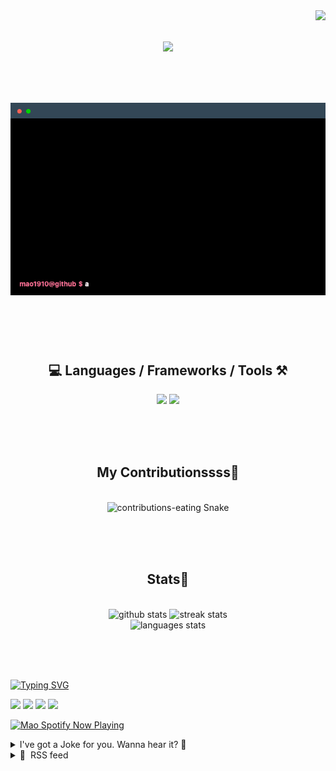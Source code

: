 <!-- VISITOR BADGE -->
<!-- https://github.com/hehuapei/visitor-badge -->

<img align="right" src="https://visitor-badge.laobi.icu/badge?page_id=mao1910.mao1910&left_color=%2379DAF9&right_color=%23FE6E96" />


<!-- TYPING SVG -->
<!-- https://github.com/DenverCoder1/readme-typing-svg -->

<h1 align="center">
    <img src="https://readme-typing-svg.herokuapp.com/?font=Righteous&size=35&center=true&vCenter=true&width=500&height=70&color=FE6E96&font=poppins&duration=5000&lines=Hi+There!+👋;+I'm+Mao!;" />
</h1>

<br/>

<!-- CODE/TERMINAL ABOUT ME -->
<h1 align="center">
<img src="./assets/terminal-5.gif" alt="Terminal" />
</h1>

<br/><br/><br/>


<!-- TECHNOLOGIES LOGOS -->
<!-- https://github.com/tandpfun/skill-icons -->

<h2 align="center">💻 Languages / Frameworks / Tools ⚒️</h2>
<div align="center">
    <img src="https://skillicons.dev/icons?i=javascript,typescript,angular,react,html,css,scss,bootstrap,cs,java,spring" />
    <img src="https://skillicons.dev/icons?i=flutter,firebase,supabase,mysql,git,github,gitlab,vscode,idea,maven,figma" />
</div>

<br/><br/><br/>


<!-- CONTRIBUTIONS SNAKE GAME -->
<!-- https://github.com/Platane/snk -->

<div align="center">
  <h2> My Contributionssss🐍 </h2>
  <br>
  <img alt="contributions-eating Snake" src="https://raw.githubusercontent.com/mao1910/mao1910/output/github-contribution-grid-snake.svg" />

  <!-- Four lines below suggested by Planate for Dark mode-->
  <picture>
  <source media="(prefers-color-scheme: dark)" srcset="github-snake-dark.svg" />
  <source media="(prefers-color-scheme: light)" srcset="github-snake.svg" />
  </picture>
  
  <br/><br/><br/>
</div>


<!-- GITHUB STATS -->
<!-- https://github.com/DenverCoder1/github-readme-streak-stats -->
<!-- https://github.com/anuraghazra/github-readme-stats -->
<!-- https://github-readme-stats-mao1910.vercel.app/ My own Vercel deployment-->

<h2 align="center"> Stats📝 </h2>
  <br>
<div align=center>
  <img width=429 src="https://github-readme-stats-mao1910.vercel.app/api?username=mao1910&count_private=true&show_icons=true&theme=dracula&rank_icon=github&hide=contribs&border_radius=10&border_color=79DAF9" alt="github stats"/>
  <img width=396 src="https://streak-stats.demolab.com/?user=mao1910&count_private=true&theme=dracula&currStreakNum=79DAF9&currStreakLabel=FE6E96&border_radius=10&border=79DAF9" alt="streak stats"/>
  <br/>
  <img src="https://github-readme-stats-mao1910.vercel.app/api/top-langs/?username=mao1910&layout=compact&theme=dracula&border_radius=10&size_weight=0.5&count_weight=0.5&border_color=79DAF9" alt="languages stats" />
</div>

<br/><br/><br/>


<!-- FOOTER -->
<!-- https://github.com/DenverCoder1/readme-typing-svg -->
<!-- https://readme-typing-svg.demolab.com/demo/ -->

<a href="https://git.io/typing-svg"><img src="https://readme-typing-svg.demolab.com?font=Poppins&pause=1000&color=FE6E96&width=535&lines=Thanks+for+dropping+by!;Feel+free+to+check+any+of+the+Socials+below+%F0%9F%91%87;Or+the+Joke+Of+The+Day+if+you're+down+for+a+giggle+%F0%9F%98%9D;Hope+to+see+you+again+%F0%9F%91%8A;Uh%3F+You're+still+here%3F;Well...+I'm+running+out+of+things+to+say...;Tell+you+what%2C+due+to+your+effort+and+perseverance%2C;I+shall+present+you+with+a+short+poem%3A;%22To+code%2C+or+not+to+code%2C+that+is+the+question%3A;Whether+'tis+nobler+in+the+IDE+to+debug;The+errors+and+issues+of+outrageous+software%2C;Or+to+take+up+the+keyboard+against+a+sea+of+bugs;And+by+coding%2C+end+them.%22;by+William+Shakespeare%2C+probably.+;Pretty+sure+that's+Hamlet's.;Alrighty%2C+this+has+been+fun.;But+I'll+restart+the+loop+now...+see+ya+soon!" alt="Typing SVG" /></a>


<!--  SOCIAL NETWORKS -->
<!-- https://github.com/alexandresanlim/Badges4-README.md-Profile -->

  <div> 
    <a href="https://www.deviantart.com/madeinkobaia/art/my-profile-is-under-construction-265626465" target="_blank"><img src="https://img.shields.io/badge/-LinkedIn-%230077B5?style=for-the-badge&logo=linkedin&logoColor=white" target="_blank"></a> <!-- ADD LINKEDIN PROFILE -->
    <a href = "https://www.nicepng.com/ourpic/u2q8o0t4t4r5o0r5_website-under-construction-png-graphic-transparent-website-under/"><img src="https://img.shields.io/badge/Portfolio-4285F4?style=for-the-badge&logo=Google-chrome&logoColor=white" target="_blank"></a> <!-- ADD PORTFOLIO WEBSITE -->
    <a href="https://discord.gg" target="_blank"><img src="https://img.shields.io/badge/Discord-7289DA?style=for-the-badge&logo=discord&logoColor=white" target="_blank"></a> <!-- ADD DISCORD -->
    <a href = "mailto:mao1910dev@gmail.com"><img src="https://img.shields.io/badge/Gmail-D14836?style=for-the-badge&logo=gmail&logoColor=white" target="_blank"></a>
  </div>


<!-- SPOTIFY PLAYING-->
<!-- https://github.com/novatorem/novatorem -->
<!-- https://spotify-now-playing-novatorem-git-main-mao1910.vercel.app/ My own Vercel deployment-->

[<img width=438px src="https://spotify-now-playing-git-main-mao1910.vercel.app//api/spotify/?border_color=FE6E96" alt="Mao Spotify Now Playing" />](https://open.spotify.com/user/31542et242zglhf42ydrtqgvuvde)


<!-- JOKE OF THE DAY -->
<!-- https://github.com/ABSphreak/readme-jokes -->
<!-- https://readme-jokes-git-master-mao1910.vercel.app/ My own Vercel deployment-->

<details>
<summary>I've got a Joke for you. Wanna hear it? 🙈</summary>

<br/>

 <tr>
 <td style="padding-top:4px"><img src = "https://readme-jokes-git-master-mao1910.vercel.app/api?&theme=dracula"></td>
 </tr>

</details>


<!-- RSS FEED -->
<!-- https://github.com/gautamkrishnar/blog-post-workflow -->

<details>
<summary>📕 &nbsp;RSS feed</summary>

<br/>

<!-- BLOG-POST-LIST:START -->
 #### - [What is your Why?](https://dev.to/acoh3n/what-is-your-why-j9b) 
 <details><summary>Article</summary> <p>I believe we all entered the field of programming for various reasons. It could be to earn a living, pursue a sought-after career, or simply because we love building stuff. Whatever the reason, we're here.</p>

<p>However, if I'm being perfectly honest, while all these are good reasons, none would provide me with more than the bare minimum level of happiness at what I do almost every day for many hours.</p>

<p>Yet, while I had my fair share of miserable days on the job like everyone else, more often than not, I am truly eager to do my thing at work. </p>

<p>So today, while I was running, I found myself in a bit of an introspective mood and wondered what is my personal Why? Why do I still love programming so much after all these years. </p>

<p>I always knew it had something to do with people. Seeing someone using something I wrote and maybe even liking it never ceases to give me a kick. But I felt there was a deeper desire. </p>

<p>After a little back and forth with myself I reduced it to something that felt really true for me: <strong>to reduce the suffering of someone else</strong>. Okay, I know it sounds a bit overly dramatic, but hear me out here for a minute. </p>

<p>Our profession is riddled with sharp objects we all occasionally bump into. People much smarter than myself say that it takes <a href="https://norvig.com/21-days.html">a very long</a> time to even begin to master it, there is formidable math and sophisticated algorithms lurking at every corner, then there are new languages, tools, frameworks and paradigms jumping on us every other day that threaten to undermine everything we've learned for the past however many years. </p>

<p>So when I get to brighten someone's day through my work in even the smallest way, damn it it feels good. </p>

<p>It could be a user that with the help of something I wrote suddenly feels much more productive, or it could be as "small" as assisting a colleague by showing them how to use some tool that I take for granted, but is life-changing for them. </p>

<p>That's why I relish at the opportunity to spend that extra hour at making my API just a tiny bit simpler, or clean up and refactor some messy code, or write that extra page of documentation or test. Because someone (including myself) will experience just a tiny bit less frustration and pain down the road when they try to use it. </p>

<p>And whenever I get to see it first hand it gives me the energy to wake up the next day and do it all over again. </p>

<p>So now I'd like to invite you to find your personal Why, and to please share it with us.</p>

 </details> 
 <hr /> 

 #### - [Extensões do Visual Studio Code para um Front-end](https://dev.to/manzoliric/extensoes-do-visual-studio-code-para-um-front-end-2pgk) 
 <details><summary>Article</summary> <p>Hoje vim trazer extensões do Visual Studio Code que eu uso e que me ajudam muito no dia a dia, esse post foi inspirado no post <a href="https://dev.to/laryssa/extensoes-do-visual-studio-code-para-um-sre-2nj5">Extensões do Visual Studio Code para um SRE</a> da <a href="https://dev.to/laryssa">Laryssa Araujo</a> onde ela mostra as ferramentas que ela usa no dia a dia como uma SRE.</p>

<p>Não vou falar sobre todas as extensões que eu tenho instalado aqui, tenho algumas para mexer com Elixir/Phoenix, Docker e etc... vou falar apenas das que eu mais uso e que me ajudam no dia a dia como Front-end.</p>

<ol>
<li><p><a href="https://marketplace.visualstudio.com/items?itemName=formulahendry.auto-rename-tag">Auto Rename Tag</a>: Essa extensão é muito útil para quem trabalha com HTML, ela renomeia a tag de abertura e fechamento automaticamente, evitando que você tenha que ficar renomeando as tags manualmente.</p></li>
<li><p><a href="https://marketplace.visualstudio.com/items?itemName=streetsidesoftware.code-spell-checker">Code Spell Checker</a>: Essa extensão é muito útil para corrigir erros de digitação, ela verifica a palavra e mostra se existe algum erro de digitação, exemplo quando escrevemos <code>lenght</code> ao invés de <code>length</code>, que acontece muito comigo.</p></li>
<li><p><a href="https://marketplace.visualstudio.com/items?itemName=streetsidesoftware.code-spell-checker-portuguese-brazilian">Brazilian Portuguese - Code Spell Checker</a>: Essa extensão é uma extensão da extensão anterior, ela adiciona um dicionário de palavras em português, para que a extensão anterior possa verificar as palavras em português.</p></li>
<li><p><a href="https://marketplace.visualstudio.com/items?itemName=SimonSiefke.svg-preview">Svg Preview</a>: Essa extensão mostra uma prévia do SVG direto no VSCode, assim você não precisa abrir o arquivo no navegador para ver o svg.</p></li>
<li><p><a href="https://marketplace.visualstudio.com/items?itemName=Equinusocio.vsc-community-material-theme">Community Material Theme</a>: Essa extensão é apenas o tema que eu mais gosto, gosto de usar a versão <code>Material Theme Darker</code>.</p></li>
<li><p><a href="https://marketplace.visualstudio.com/items?itemName=PKief.material-icon-theme">Material Icon Theme</a>: Essa extensão é apenas o tema de ícones que eu mais gosto.</p></li>
<li><p><a href="https://marketplace.visualstudio.com/items?itemName=wix.vscode-import-cost">Import Cost</a>: Essa extensão mostra o tamanho do pacote que você está importando, assim você pode ver se o pacote é muito grande e se vale a pena usar ele.</p></li>
<li><p><a href="https://marketplace.visualstudio.com/items?itemName=eamodio.gitlens">Git Lens</a>: Essa extensão é bem completa, tem muita coisa, mas para falar a verdade eu uso muito ela para verificar quem fez a última alteração no arquivo direto no VSCode e também conseguir ir direto para o arquivo no GitHub ou Pull Request.</p></li>
<li><p><a href="https://marketplace.visualstudio.com/items?itemName=GitHub.copilot">GitHub Copilot</a>: Essa extensão não tem muito que dizer, é o famoso GitHub Copilot, tem me ajudado bastante a criar códigos que são mais repetitivos,e também funciona muito bem para documentação e comentários.</p></li>
<li><p><a href="https://marketplace.visualstudio.com/items?itemName=EditorConfig.EditorConfig">EditorConfig for VS Code</a>: Essa extensão é muito útil para quem trabalha em projetos com várias pessoas, ela ajuda a manter o padrão de código, como por exemplo, <code>indent_style</code>, <code>indent_size</code>, <code>insert_final_newline</code> e etc... criamos um arquivo <code>.editorconfig</code> na raiz do projeto e configuramos o que queremos que seja o padrão.</p></li>
</ol>

 </details> 
 <hr /> 

 #### - [PHP e o Machine Learning](https://dev.to/lenog/php-e-o-machine-learning-3b2b) 
 <details><summary>Article</summary> <p>Nos últimos anos, o Machine Learning se tornou uma ferramenta indispensável em uma ampla variedade de aplicações, desde recomendação de produtos até diagnóstico médico. Embora seja comumente associado a linguagens como Python e R, é possível aplicar técnicas de Machine Learning em PHP com a ajuda da biblioteca Rubix.</p>

<p>O PHP é uma linguagem de programação amplamente utilizada para desenvolvimento web, e muitos desenvolvedores já estão familiarizados com ela. A introdução do Rubix oferece uma maneira poderosa de aproveitar os recursos de Machine Learning em PHP e expandir o escopo de projetos em que a linguagem pode ser aplicada.</p>




<h2>
  
  
  O que é o Rubix?
</h2>

<p>O Rubix é uma biblioteca de código aberto para Machine Learning em PHP que foi desenvolvida para ser amigável e acessível para desenvolvedores PHP. Ele oferece suporte para uma ampla variedade de algoritmos de Machine Learning, como regressão linear, árvores de decisão, k-means e muito mais.</p>

<p>O Rubix fornece uma API intuitiva e bem documentada que permite aos desenvolvedores criar e treinar modelos de Machine Learning, realizar previsões e avaliar o desempenho dos modelos. Além disso, a biblioteca possui recursos de pré-processamento de dados e validação cruzada para ajudar a garantir que os modelos sejam construídos de maneira eficaz.</p>




<h2>
  
  
  Por que usar Machine Learning em PHP com o Rubix?
</h2>

<p>Há várias razões pelas quais pode ser benéfico utilizar o Rubix para Machine Learning em PHP:</p>

<p><strong>Integração Simples:</strong> O Rubix é fácil de integrar em projetos PHP existentes. Você pode incorporar facilmente funcionalidades de Machine Learning em seu aplicativo da web ou sistema existente.</p>

<p><strong>Familiaridade com PHP:</strong> Para desenvolvedores que já estão familiarizados com PHP, não é necessário aprender uma nova linguagem como Python ou R para trabalhar com Machine Learning. Isso pode economizar tempo e esforço.</p>

<p><strong>Ecossistema PHP:</strong> O Rubix se encaixa bem no ecossistema PHP e pode ser facilmente combinado com outras bibliotecas e frameworks PHP, aproveitando todo o ecossistema de PHP.</p>

<p><strong>Comunidade Ativa:</strong> O Rubix tem uma comunidade ativa de desenvolvedores que contribuem para a biblioteca e oferecem suporte. Isso significa que você pode obter ajuda e encontrar recursos online facilmente.</p>




<h2>
  
  
  Como começar com o Rubix
</h2>

<p>Para começar a usar o Rubix para Machine Learning em PHP, siga estas etapas:</p>

<p><strong>Instalação:</strong> Você pode instalar o Rubix usando o Composer, que é uma ferramenta de gerenciamento de dependências PHP. Basta adicionar a biblioteca Rubix ao seu arquivo composer.json e executar o comando composer install.</p>

<p><strong>Carregando Dados:</strong> O primeiro passo é carregar seus dados em uma estrutura de dados compatível com o Rubix. Isso pode ser feito com arrays ou objetos, dependendo do seu caso de uso.</p>

<p><strong>Pré-processamento de Dados:</strong> O Rubix fornece ferramentas para pré-processar seus dados, como normalização e codificação de variáveis categóricas.</p>

<p><strong>Construção do Modelo:</strong> Escolha um algoritmo de Machine Learning e construa um modelo usando a API do Rubix.</p>

<p><strong>Treinamento do Modelo:</strong> Alimente seus dados de treinamento no modelo para que ele aprenda os padrões nos dados.</p>

<p><strong>Avaliação do Modelo:</strong> Avalie o desempenho do modelo usando métricas apropriadas, como precisão, recall e F1-score.</p>

<p><strong>Previsões:</strong> Use o modelo treinado para fazer previsões em novos dados.</p>

<p><strong>Iteração:</strong> Refine seu modelo, ajuste hiperparâmetros e continue melhorando seu desempenho.</p>




<h2>
  
  
  Exemplo de uso do Rubix
</h2>

<p>Aqui está um exemplo simples de como usar o Rubix para criar um modelo de regressão linear em PHP:<br>
</p>

<div class="highlight js-code-highlight">
<pre class="highlight plaintext"><code>use Rubix\ML\Regressors\LinearRegression;

// Carregar dados
$data = [...]; // Seus dados aqui

// Inicializar o modelo
$estimator = new LinearRegression();

// Treinar o modelo
$estimator-&gt;train($data);

// Fazer uma previsão
$prediction = $estimator-&gt;predict([1.5, 2.0, 3.7]);

echo 'Previsão: ' . $prediction;
</code></pre>

</div>



<p>Este é apenas um exemplo básico, e o Rubix oferece suporte a uma ampla variedade de algoritmos e técnicas de Machine Learning para atender a diferentes necessidades.</p>

<p>Para um exemplo prático e mais preciso, disponibilizei no meu GitHub um projeto simples de Machine Learning que, usando uma planílha com o histórico de vendas de diversos carros e suas características, com milhares de registros, consegue prever se um carro novo que não consta na planílha seria provavelmente vendido ou não, de acordo com suas características. O projeto está disponível no link: <a href="https://github.com/leo-nog/php-simple-machine-learning">https://github.com/leo-nog/php-simple-machine-learning</a></p>




<h2>
  
  
  Conclusão
</h2>

<p>O Rubix é uma biblioteca valiosa que permite que os desenvolvedores de PHP explorem e aproveitem os benefícios do Machine Learning em seus projetos. Com sua API intuitiva e ampla gama de recursos, o Rubix torna mais fácil do que nunca criar modelos de Machine Learning em PHP e aplicá-los em diversos domínios.</p>

<p>Se você é um desenvolvedor PHP que deseja adicionar recursos de Machine Learning aos seus projetos, o Rubix é uma excelente escolha que oferece potencial e flexibilidade para atender às suas necessidades. Comece a explorar o mundo do Machine Learning com PHP e o Rubix e descubra o que você pode alcançar.</p>

 </details> 
 <hr /> 

 #### - [If you have these three things, then you’re a user (and not a programmer)](https://dev.to/noriller/if-you-have-these-three-things-then-youre-a-user-and-not-a-programmer-45nk) 
 <details><summary>Article</summary> <p>2023/09/13 is the 256 day of the year or in other words, Programmer’s Day.</p>

<p>Take this chance to congratulate yourself, your colleagues, or a programmer friend.</p>

<blockquote>
<p><strong>Disclaimer</strong>: the author take no responsibility for the trip to the nearest dark place your programmer friend might be in.</p>
</blockquote>

<h2>
  
  
  Programmer or user?
</h2>

<p>In other years ([<a href="https://dev.to/noriller/if-you-have-these-three-things-you-can-be-a-programmer-too-v2-2e56">2022</a>, <a href="https://dev.to/noriller/if-you-have-this-three-things-you-can-be-a-programmer-too-28b8">2021</a>]) I’ve talked about things that make you a Programmer, but this time around I enumerated a few things that might show that you might not be a programmer, but (<em>suspense noises</em>) just a user.</p>

<p>Please note that everyone <em>is</em> a user of something, that is not a problem. But if you say you’re a programmer, but all you do is be a user, then you have a <code>TypeError: User is not of type Programmer</code>.</p>

<h2>
  
  
  1. You don't read error messages
</h2>

<p>I’ve worked a lot with digitally illiterate people of many levels and the one thing that stood out was how fast they would click an error message out of view.</p>

<p>Then there I went, did what they were doing, <strong>actually</strong> read the error message, and <em>magic!</em> solved the problem.</p>

<p>I saw “programmers” who do something similar, choosing to ignore any error messages, trying to run whatever they’re doing again, and, of course, failing.</p>

<p>Sometimes, all it takes is just reading the error messages. Other times, you read, google it, open the first link, and follow the instructions. <em>Presto!</em></p>

<p>Other times, you have to bang your two neurons a little harder, tracing the steps of the software to pinpoint the exact point of failure, and then facepalm yourself hard enough because it was something so simple.</p>

<p>Finally, a few times you read the error, then backtraced the problem and still you and ChatGPT have no idea how to solve it. So, you read the <strong><a href="https://stackoverflow.com/help/how-to-ask">How do I ask a good question?</a></strong> page from StackOverflow and wherever you usually do a good question so people can easily help you.</p>

<h2>
  
  
  2. You’re content with software
</h2>

<p>The more junior you are the more you probably think: “I can do it better”.</p>

<p>On the other side, the more senior you get, probably the more pissed you get with badly written websites and apps. You also probably appreciate good interactions a lot more.</p>

<p>This is if you’re a programmer, but when you’re a user… You just don’t care.</p>

<p>You might think you can just jump the hoops and loops and all those problems are nothing to get worked over. You’re complacent and only the very worst will make you complain or abandon it.</p>

<p>No matter who you are, we always end up drawing a line where from one point forward we are programmers but the rest we are users. The question is where did you draw yours?</p>

<p>The language? The framework? The meta framework? The libs? Just whatever you’re doing?</p>

<p>Some people might never have thought about actually influencing the things and tools they use every day. You might not have time or skill to actually fix something, but you see something you use and feel like it could be improved with something or you have the same problem over and over… have you ever tried opening an Issue in the project repo?</p>

<p>Maybe more people have the same problem or more people would enjoy the improvements of your idea, someone might jump into implementing that if only they see your Issue. But when you just don’t care enough, then nothing will happen.</p>

<h2>
  
  
  3. You’re superstitious (it’s how it was always done)
</h2>

<p>This one touches the other ones. The superstitious “programmer” (or user) is someone who does things because “it was how it was always done”.</p>

<p>I can argue that you don’t actually know what in the name of binary you’re doing, because you just copy and paste code, change things here and there, and hope it works. I’ve met that kind of “programmer” and nowadays one of its names is ChatGPT.</p>

<p>ChatGPT is a grand example because it doesn't know anything. It just saw enough it can just spill enough bullshit that sometimes it actually makes sense and works.</p>

<p>jQuery still works to this day, but is it the best way of doing things today? While jumping at the newest framework would definitely make you a programmer, it’s not something sustainable.</p>

<p>A programmer has to evaluate both ends and find the one that is the best choice for today and for the foreseeable future, always considering where they are coming from.</p>

<p>In a new project, this is easier, but in a legacy project this might be a rewrite or more likely, adding a new way of doing things where you don’t need to rewrite things already working, but gives you a better tool to migrate crucial parts and create new features.</p>




<p>Cover Photo by <a href="https://unsplash.com/@thisisengineering?utm_source=unsplash&amp;utm_medium=referral&amp;utm_content=creditCopyText">ThisisEngineering RAEng</a> on <a href="https://unsplash.com/photos/iQqRM0XJvn8?utm_source=unsplash&amp;utm_medium=referral&amp;utm_content=creditCopyText">Unsplash</a></p>

 </details> 
 <hr /> 

 #### - [Build an AI SMS Chatbot with Replicate, LLaMA 2, and LangChain](https://dev.to/twilio/build-an-ai-sms-chatbot-with-replicate-llama-2-and-langchain-3i72) 
 <details><summary>Article</summary> <p>Recently, Meta and Microsoft introduced the second generation of the LLaMA LLM (Large Language Model) to help developers and organizations to build generative AI-powered tools and experiences. Read on to learn how to build an AI SMS chatbot that answers questions like Ahsoka (from Star Wars) using LangChain templating, LLaMa 2, Replicate, and Twilio Programmable Messaging!<br>
<a href="https://res.cloudinary.com/practicaldev/image/fetch/s--YtzI9bA---/c_limit%2Cf_auto%2Cfl_progressive%2Cq_auto%2Cw_800/https://dev-to-uploads.s3.amazonaws.com/uploads/articles/c11hzs7x148okb1zjlj3.png" class="article-body-image-wrapper"><img src="https://res.cloudinary.com/practicaldev/image/fetch/s--YtzI9bA---/c_limit%2Cf_auto%2Cfl_progressive%2Cq_auto%2Cw_800/https://dev-to-uploads.s3.amazonaws.com/uploads/articles/c11hzs7x148okb1zjlj3.png" alt="SMS example" width="800" height="197"></a><br>
Do you prefer learning via video more? Check out <a href="https://www.tiktok.com/@lizziepikachu/video/7278020285750889774">this TikTok summarizing this tutorial</a> in 1 minute!</p>
<h3>
  
  
  Prerequisites
</h3>

<ol>
<li>A Twilio account - <a href="https://www.twilio.com/try-twilio">sign up for a free Twilio account here</a>
</li>
<li>A Twilio phone number with SMS capabilities - <a href="https://support.twilio.com/hc/en-us/articles/223135247-How-to-Search-for-and-Buy-a-Twilio-Phone-Number-from-Console">learn how to buy a Twilio Phone Number here</a>
</li>
<li>Replicate account to host the LlaMA 2 model – <a href="https://replicate.com/signin?next=/">make a Replicate account here</a>
</li>
<li>Python installed - <a href="https://www.python.org/downloads/">download Python here</a>
</li>
<li>
<a href="https://ngrok.com/download">ngrok</a>, a handy utility to connect the development version of our Python application running on your machine to a public URL that Twilio can access.</li>
</ol>

<p>⚠️ <strong>ngrok is needed for the development version of the application because your computer is likely behind a router or firewall, so it isn’t directly reachable on the Internet. You can also choose to automate ngrok as shown in this article.</strong></p>
<h3>
  
  
  Replicate
</h3>

<p>Replicate offers a cloud API and tools so you can more easily run machine learning models, abstracting away some lower-level machine learning concepts and handling infrastructure so you can focus more on your own applications. You can run open-source models that others have published, or package and publish your own, either publicly or privately.</p>
<h3>
  
  
  Configuration
</h3>

<p>Since you will be installing some Python packages for this project, you will need to make a new project directory and a <a href="https://docs.python.org/3/tutorial/venv.html">virtual environment</a>.</p>

<p>If you're using a Unix or macOS system, open a terminal and enter the following commands:<br>
</p>

<div class="highlight js-code-highlight">
<pre class="highlight shell"><code><span class="nb">mkdir </span>replicate-llama-ai-sms-chatbot  
<span class="nb">cd </span>replicate-llama-ai-sms-chatbot  
python3 <span class="nt">-m</span> venv venv 
<span class="nb">source </span>venv/bin/activate 
pip <span class="nb">install </span>langchain replicate flask twilio
</code></pre>

</div>



<p>If you're following this tutorial on Windows, enter the following commands in a command prompt window:<br>
</p>

<div class="highlight js-code-highlight">
<pre class="highlight shell"><code><span class="nb">mkdir </span>replicate-llama-ai-sms-chatbot  
<span class="nb">cd </span>replicate-llama-ai-sms-chatbot   
python <span class="nt">-m</span> venv venv 
venv<span class="se">\S</span>cripts<span class="se">\a</span>ctivate 
pip <span class="nb">install </span>langchain replicate flask twilio
</code></pre>

</div>



<p><a href="https://replicate.com/account/api-tokens">Grab your default Replicate API Token or create a new one here</a>.</p>

<p><a href="https://res.cloudinary.com/practicaldev/image/fetch/s--GbpFlrL6--/c_limit%2Cf_auto%2Cfl_progressive%2Cq_auto%2Cw_800/https://dev-to-uploads.s3.amazonaws.com/uploads/articles/aat6zydxbdnq8sohcc4x.png" class="article-body-image-wrapper"><img src="https://res.cloudinary.com/practicaldev/image/fetch/s--GbpFlrL6--/c_limit%2Cf_auto%2Cfl_progressive%2Cq_auto%2Cw_800/https://dev-to-uploads.s3.amazonaws.com/uploads/articles/aat6zydxbdnq8sohcc4x.png" alt="Replicate console" width="800" height="226"></a><br>
On the command line run<br>
</p>

<div class="highlight js-code-highlight">
<pre class="highlight shell"><code><span class="nb">export </span><span class="nv">REPLICATE_API_TOKEN</span><span class="o">={</span>replace with your api token<span class="o">}</span>
</code></pre>

</div>



<p>Now it's time to write some code!</p>

<h3>
  
  
  Code
</h3>

<p>Make a file called <em>app.py</em> and place the following import statements at the top.<br>
</p>

<div class="highlight js-code-highlight">
<pre class="highlight python"><code><span class="kn">from</span> <span class="nn">flask</span> <span class="kn">import</span> <span class="n">Flask</span><span class="p">,</span> <span class="n">request</span>
<span class="kn">from</span> <span class="nn">langchain</span> <span class="kn">import</span> <span class="n">LLMChain</span><span class="p">,</span> <span class="n">PromptTemplate</span>
<span class="kn">from</span> <span class="nn">langchain.llms</span> <span class="kn">import</span> <span class="n">Replicate</span>
<span class="kn">from</span> <span class="nn">langchain.memory</span> <span class="kn">import</span> <span class="n">ConversationBufferWindowMemory</span>
<span class="kn">from</span> <span class="nn">twilio.twiml.messaging_response</span> <span class="kn">import</span> <span class="n">MessagingResponse</span>
</code></pre>

</div>



<p>Though LLaMA 2 is tuned for chat, templates are still helpful so the LLM knows what behavior is expected of it. This starting prompt is similar to ChatGPT so it should behave similarly.<br>
</p>

<div class="highlight js-code-highlight">
<pre class="highlight python"><code><span class="n">template</span> <span class="o">=</span> <span class="s">"""Assistant is a large language model.

Assistant is designed to be able to assist with a wide range of tasks, from answering simple questions to providing in-depth explanations and discussions on a wide range of topics. As a language model, Assistant is able to generate human-like text based on the input it receives, allowing it to engage in natural-sounding conversations and provide responses that are coherent and relevant to the topic at hand.

Assistant is constantly learning and improving, and its capabilities are constantly evolving. It is able to process and understand large amounts of text, and can use this knowledge to provide accurate and informative responses to a wide range of questions. Additionally, Assistant is able to generate its own text based on the input it receives, allowing it to engage in discussions and provide explanations and descriptions on a wide range of topics.

Overall, Assistant is a powerful tool that can help with a wide range of tasks and provide valuable insights and information on a wide range of topics. Whether you need help with a specific question or just want to have a conversation about a particular topic, Assistant is here to assist. 

I want you to act as Ahsoka giving advice and answering questions. You will reply with what she would say.
SMS: {sms_input}
Assistant:"""</span>

<span class="n">prompt</span> <span class="o">=</span> <span class="n">PromptTemplate</span><span class="p">(</span><span class="n">input_variables</span><span class="o">=</span><span class="p">[</span><span class="s">"sms_input"</span><span class="p">],</span> <span class="n">template</span><span class="o">=</span><span class="n">template</span><span class="p">)</span>
</code></pre>

</div>



<p>Next, make a LLM Chain, one of the core components of LangChain. This allows us to chain together prompts and make a prompt history. The model is formatted as the model name followed by the version–in this case, the model is LlaMA 2, a 13-billion parameter language model from Meta fine-tuned for chat completions. <code>max_length</code> is 4096, the maximum number of tokens (called the <em>context window</em>) the LLM can accept as input when generating responses.<br>
</p>

<div class="highlight js-code-highlight">
<pre class="highlight python"><code><span class="n">sms_chain</span> <span class="o">=</span> <span class="n">LLMChain</span><span class="p">(</span>
    <span class="n">llm</span> <span class="o">=</span> <span class="n">Replicate</span><span class="p">(</span><span class="n">model</span><span class="o">=</span><span class="s">"a16z-infra/llama13b-v2-chat:df7690f1994d94e96ad9d568eac121aecf50684a0b0963b25a41cc40061269e5"</span><span class="p">),</span> 
    <span class="n">prompt</span><span class="o">=</span><span class="n">prompt</span><span class="p">,</span>
    <span class="n">memory</span><span class="o">=</span><span class="n">ConversationBufferWindowMemory</span><span class="p">(</span><span class="n">k</span><span class="o">=</span><span class="mi">2</span><span class="p">),</span>
    <span class="n">llm_kwargs</span><span class="o">=</span><span class="p">{</span><span class="s">"max_length"</span><span class="p">:</span> <span class="mi">4096</span><span class="p">}</span>
<span class="p">)</span>
</code></pre>

</div>



<p>Finally, make a Flask app to accept inbound text messages, pass that to the LLM Chain, and return the output as an outbound text message with Twilio Programmable Messaging.<br>
</p>

<div class="highlight js-code-highlight">
<pre class="highlight python"><code><span class="n">app</span> <span class="o">=</span> <span class="n">Flask</span><span class="p">(</span><span class="n">__name__</span><span class="p">)</span>


<span class="o">@</span><span class="n">app</span><span class="p">.</span><span class="n">route</span><span class="p">(</span><span class="s">"/sms"</span><span class="p">,</span> <span class="n">methods</span><span class="o">=</span><span class="p">[</span><span class="s">'GET'</span><span class="p">,</span> <span class="s">'POST'</span><span class="p">])</span>
<span class="k">def</span> <span class="nf">sms</span><span class="p">():</span>
    <span class="n">resp</span> <span class="o">=</span> <span class="n">MessagingResponse</span><span class="p">()</span>
    <span class="n">inb_msg</span> <span class="o">=</span> <span class="n">request</span><span class="p">.</span><span class="n">form</span><span class="p">[</span><span class="s">'Body'</span><span class="p">].</span><span class="n">lower</span><span class="p">().</span><span class="n">strip</span><span class="p">()</span>
    <span class="n">output</span> <span class="o">=</span> <span class="n">sms_chain</span><span class="p">.</span><span class="n">predict</span><span class="p">(</span><span class="n">sms_input</span><span class="o">=</span><span class="n">inb_msg</span><span class="p">)</span>
    <span class="k">print</span><span class="p">(</span><span class="n">output</span><span class="p">)</span>
    <span class="n">resp</span><span class="p">.</span><span class="n">message</span><span class="p">(</span><span class="n">output</span><span class="p">)</span>
    <span class="k">return</span> <span class="nb">str</span><span class="p">(</span><span class="n">resp</span><span class="p">)</span>

<span class="k">if</span> <span class="n">__name__</span> <span class="o">==</span> <span class="s">"__main__"</span><span class="p">:</span>
    <span class="n">app</span><span class="p">.</span><span class="n">run</span><span class="p">(</span><span class="n">debug</span><span class="o">=</span><span class="bp">True</span><span class="p">)</span>
</code></pre>

</div>



<p>On the command line, run <code>python app.py</code> to start the Flask app.</p>

<h3>
  
  
  Configure a Twilio Number for the SMS Chatbot
</h3>

<p>Now, your Flask app will need to be visible from the web so Twilio can send requests to it. ngrok lets you do this. With ngrok installed, run <code>ngrok http 5000</code> in a new terminal tab in the directory your code is in.</p>

<p><a href="https://res.cloudinary.com/practicaldev/image/fetch/s--nsM06Uhj--/c_limit%2Cf_auto%2Cfl_progressive%2Cq_auto%2Cw_800/https://dev-to-uploads.s3.amazonaws.com/uploads/articles/2kgwrxcxdfgo9tkrp42o.png" class="article-body-image-wrapper"><img src="https://res.cloudinary.com/practicaldev/image/fetch/s--nsM06Uhj--/c_limit%2Cf_auto%2Cfl_progressive%2Cq_auto%2Cw_800/https://dev-to-uploads.s3.amazonaws.com/uploads/articles/2kgwrxcxdfgo9tkrp42o.png" alt="ngrok terminal tab" width="800" height="334"></a><br>
You should see the screen above. Grab that ngrok <strong>Forwarding URL</strong> to configure your Twilio number: select your Twilio number under <strong>Active Numbers</strong> in your <a href="https://www.twilio.com/console/phone-numbers/incoming">Twilio console</a>, scroll to the <strong>Messaging</strong> section, and then modify the phone number’s routing by pasting the ngrok URL with the <em>/sms</em> path in the textbox corresponding to when <strong>A Message Comes In</strong> as shown below:</p>

<p><a href="https://res.cloudinary.com/practicaldev/image/fetch/s--YFXGG5Ul--/c_limit%2Cf_auto%2Cfl_progressive%2Cq_auto%2Cw_800/https://dev-to-uploads.s3.amazonaws.com/uploads/articles/s6lgkzfqevilybi3al5s.png" class="article-body-image-wrapper"><img src="https://res.cloudinary.com/practicaldev/image/fetch/s--YFXGG5Ul--/c_limit%2Cf_auto%2Cfl_progressive%2Cq_auto%2Cw_800/https://dev-to-uploads.s3.amazonaws.com/uploads/articles/s6lgkzfqevilybi3al5s.png" alt="configure phone number" width="800" height="335"></a><br>
Click <strong>Save</strong> and now your Twilio phone number is configured so that it maps to your web application server running locally on your computer and your application can run. Text your Twilio number a question relating to the text file and get an answer from that file over SMS!</p>

<p><a href="https://res.cloudinary.com/practicaldev/image/fetch/s--NqUl4lle--/c_limit%2Cf_auto%2Cfl_progressive%2Cq_auto%2Cw_800/https://dev-to-uploads.s3.amazonaws.com/uploads/articles/3xi0flyo9fdgq4okmwgd.png" class="article-body-image-wrapper"><img src="https://res.cloudinary.com/practicaldev/image/fetch/s--NqUl4lle--/c_limit%2Cf_auto%2Cfl_progressive%2Cq_auto%2Cw_800/https://dev-to-uploads.s3.amazonaws.com/uploads/articles/3xi0flyo9fdgq4okmwgd.png" alt="SMS example" width="800" height="226"></a><br>
You can view the <a href="https://github.com/elizabethsiegle/replicate-llama2-sms-chatbot">complete code on GitHub here</a>.</p>

<h3>
  
  
  What's Next for Twilio, LangChain, Replicate, and LLaMA 2?
</h3>

<p>There is so much fun for developers to have around building with LLMs! You can modify existing LangChain and LLM projects to use LLaMA 2 instead of GPT, build a web interface using <a href="https://streamlit.io/">Streamlit</a> instead of SMS, fine-tune LLaMA 2 with your own data, and more! I can't wait to see what you build–let me know online what you're working on!</p>

<ul>
<li>Twitter: <a href="https://twitter.com/lizziepika">@lizziepika</a>
</li>
<li>GitHub: <a href="https://github.com/elizabethsiegle">elizabethsiegle</a>
</li>
<li>Email: <a href="mailto:lsiegle@twilio.com">lsiegle@twilio.com</a>
</li>
</ul>

 </details> 
 <hr /> 
<!-- BLOG-POST-LIST:END -->
</table>
</details>


<!-- TODO
Change the 3stats boxes around, possibly two on top and one on bottom
Fix RSSfeed
Fix Spotify Playlists
Fix Socials [Portfolio, Discord, Linkedin]
In the future, add Public Repositories of Selected Projects
-->

